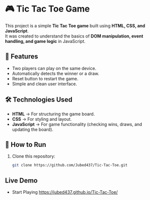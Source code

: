 # 🎮 Tic Tac Toe Game

This project is a simple **Tic Tac Toe game** built using **HTML, CSS, and JavaScript**.  
It was created to understand the basics of **DOM manipulation, event handling, and game logic** in JavaScript.

## 🚀 Features
- Two players can play on the same device.
- Automatically detects the winner or a draw.
- Reset button to restart the game.
- Simple and clean user interface.

## 🛠️ Technologies Used
- **HTML** → For structuring the game board.
- **CSS** → For styling and layout.
- **JavaScript** → For game functionality (checking wins, draws, and updating the board).

## 📂 How to Run
1. Clone this repository:
   ```bash
   git clone https://github.com/Jubed437/Tic-Tac-Toe.git


## Live Demo
- Start Playing  https://jubed437.github.io/Tic-Tac-Toe/